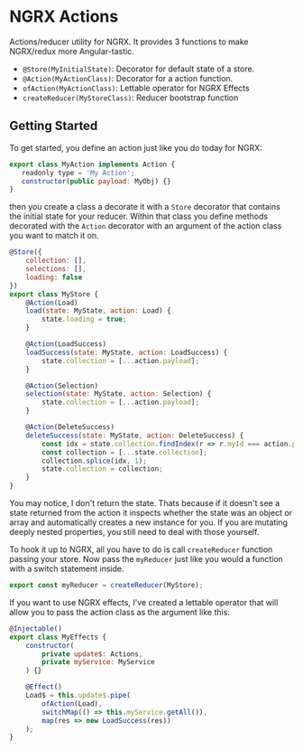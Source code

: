 # NGRX Actions

Actions/reducer utility for NGRX. It provides 3 functions to make NGRX/redux more Angular-tastic.

- `@Store(MyInitialState)`: Decorator for default state of a store.
- `@Action(MyActionClass)`: Decorator for a action function.
- `ofAction(MyActionClass)`: Lettable operator for NGRX Effects
- `createReducer(MyStoreClass)`: Reducer bootstrap function

## Getting Started
To get started, you define an action just like you do today for NGRX:

```javascript
export class MyAction implements Action {
   readonly type = 'My Action';
   constructor(public payload: MyObj) {}
}
```

then you create a class a decorate it with a `Store` decorator that contains
the initial state for your reducer. Within that class you define methods
decorated with the `Action` decorator with an argument of the action class
you want to match it on.

```javascript
@Store({
    collection: [],
    selections: [],
    loading: false
})
export class MyStore {
    @Action(Load)
    load(state: MyState, action: Load) {
        state.loading = true;
    }

    @Action(LoadSuccess)
    loadSuccess(state: MyState, action: LoadSuccess) {
        state.collection = [...action.payload];
    }

    @Action(Selection)
    selection(state: MyState, action: Selection) {
        state.collection = [...action.payload];
    }

    @Action(DeleteSuccess)
    deleteSuccess(state: MyState, action: DeleteSuccess) {
        const idx = state.collection.findIndex(r => r.myId === action.payload);
        const collection = [...state.collection];
        collection.splice(idx, 1);
        state.collection = collection;
    }
}
```

You may notice, I don't return the state. Thats because if it doesn't see
a state returned from the action it inspects whether the state was an
object or array and automatically creates a new instance for you. If you are
mutating deeply nested properties, you still need to deal with those yourself.

To hook it up to NGRX, all you have to do is call `createReducer` function passing
your store. Now pass the `myReducer` just like you would a function with a switch statement inside.

```javascript
export const myReducer = createReducer(MyStore);
```

If you want to use NGRX effects, I've created a lettable operator that will allow you to
pass the action class as the argument like this:

```javascript
@Injectable()
export class MyEffects {
    constructor(
        private update$: Actions,
        private myService: MyService
    ) {}

    @Effect()
    Load$ = this.update$.pipe(
        ofAction(Load),
        switchMap(() => this.myService.getAll()),
        map(res => new LoadSuccess(res))
    );
}
```
